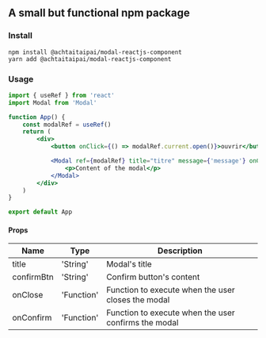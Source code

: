 ## A small but functional npm package

### Install

    npm install @achtaitaipai/modal-reactjs-component
    yarn add @achtaitaipai/modal-reactjs-component

### Usage

```jsx
import { useRef } from 'react'
import Modal from 'Modal'

function App() {
	const modalRef = useRef()
	return (
		<div>
			<button onClick={() => modalRef.current.open()}>ouvrir</button>

			<Modal ref={modalRef} title="titre" message={'message'} onClose={() => console.log('close')} onConfirm={() => console.log('confirm')} confirmBtn={'Ok'}>
				<p>Content of the modal</p>
			</Modal>
		</div>
	)
}

export default App
```

#### Props

| Name       | Type       | Description                                          |
| ---------- | ---------- | ---------------------------------------------------- |
| title      | 'String'   | Modal's title                                        |
| confirmBtn | 'String'   | Confirm button's content                             |
| onClose    | 'Function' | Function to execute when the user closes the modal   |
| onConfirm  | 'Function' | Function to execute when the user confirms the modal |
